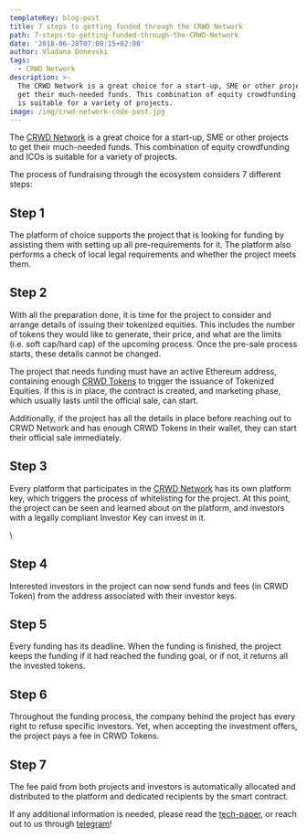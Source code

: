 ```yaml
---
templateKey: blog-post
title: 7 steps to getting funded through the CRWD Network
path: 7-steps-to-getting-funded-through-the-CRWD-Network
date: '2018-06-28T07:00:15+02:00'
author: Vladana Donevski
tags:
  - CRWD Network
description: >-
  The CRWD Network is a great choice for a start-up, SME or other projects to
  get their much-needed funds. This combination of equity crowdfunding and ICOs
  is suitable for a variety of projects.
image: /img/crwd-network-code-post.jpg
---
```

The [CRWD Network](https://ico.conda.online/) is a great choice for a start-up, SME or other projects to get their much-needed funds. This combination of equity crowdfunding and ICOs is suitable for a variety of projects.

The process of fundraising through the ecosystem considers 7 different steps:

## 

## Step 1

The platform of choice supports the project that is looking for funding by assisting them with setting up all pre-requirements for it. The platform also performs a check of local legal requirements and whether the project meets them. 



## Step 2

With all the preparation done, it is time for the project to consider and arrange details of issuing their tokenized equities. This includes the number of tokens they would like to generate, their price, and what are the limits (i.e. soft cap/hard cap) of the upcoming process. Once the pre-sale process starts, these details cannot be changed.

The project that needs funding must have an active Ethereum address, containing enough [CRWD Tokens](https://ico.conda.online/) to trigger the issuance of Tokenized Equities. If this is in place, the contract is created, and marketing phase, which usually lasts until the official sale, can start. 

Additionally, if the project has all the details in place before reaching out to CRWD Network and has enough CRWD Tokens in their wallet, they can start their official sale immediately.



## Step 3

Every platform that participates in the [CRWD Network](https://ico.conda.online/) has its own platform key, which triggers the process of whitelisting for the project. At this point, the project can be seen and learned about on the platform, and investors with a legally compliant Investor Key can invest in it.

\    

## Step 4

Interested investors in the project can now send funds and fees (in CRWD Token) from the address associated with their investor keys. 



## Step 5

Every funding has its deadline. When the funding is finished, the project keeps the funding if it had reached the funding goal, or if not, it returns all the invested tokens.



## Step 6

Throughout the funding process, the company behind the project has every right to refuse specific investors. Yet, when accepting the investment offers, the project pays a fee in CRWD Tokens.



## Step 7

The fee paid from both projects and investors is automatically allocated and distributed to the platform and dedicated recipients by the smart contract.



If any additional information is needed, please read the [tech-paper](https://ico.conda.online/img/technical_whitepaper._v1.21.pdf), or reach out to us through [telegram](https://t.me/conda_ico)!
